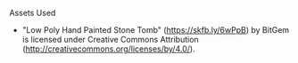 Assets Used
- "Low Poly Hand Painted Stone Tomb" (https://skfb.ly/6wPpB) by BitGem is licensed under Creative Commons Attribution (http://creativecommons.org/licenses/by/4.0/).